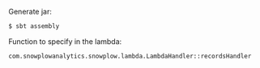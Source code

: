 Generate jar:
```bash
$ sbt assembly
```

Function to specify in the lambda:
```
com.snowplowanalytics.snowplow.lambda.LambdaHandler::recordsHandler
```
